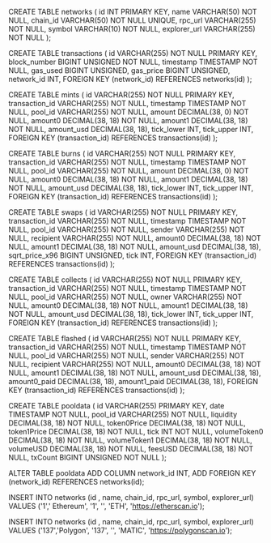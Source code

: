 CREATE TABLE networks (
    id INT  PRIMARY KEY,
    name VARCHAR(50) NOT NULL,
    chain_id VARCHAR(50) NOT NULL UNIQUE,
    rpc_url VARCHAR(255) NOT NULL,
    symbol VARCHAR(10) NOT NULL,
    explorer_url VARCHAR(255) NOT NULL
);

CREATE TABLE transactions (
    id VARCHAR(255) NOT NULL PRIMARY KEY,
    block_number BIGINT UNSIGNED NOT NULL,
    timestamp TIMESTAMP NOT NULL,
    gas_used BIGINT UNSIGNED,
    gas_price BIGINT UNSIGNED,
    network_id INT,
    FOREIGN KEY (network_id) REFERENCES networks(id)
);

CREATE TABLE mints (
    id VARCHAR(255) NOT NULL PRIMARY KEY,
    transaction_id VARCHAR(255) NOT NULL,
    timestamp TIMESTAMP NOT NULL,
    pool_id VARCHAR(255) NOT NULL,
    amount DECIMAL(38, 0) NOT NULL,
    amount0 DECIMAL(38, 18) NOT NULL,
    amount1 DECIMAL(38, 18) NOT NULL,
    amount_usd DECIMAL(38, 18),
    tick_lower INT,
    tick_upper INT,
    FOREIGN KEY (transaction_id) REFERENCES transactions(id)
);

CREATE TABLE burns (
    id VARCHAR(255) NOT NULL PRIMARY KEY,
    transaction_id VARCHAR(255) NOT NULL,
    timestamp TIMESTAMP NOT NULL,
    pool_id VARCHAR(255) NOT NULL,
    amount DECIMAL(38, 0) NOT NULL,
    amount0 DECIMAL(38, 18) NOT NULL,
    amount1 DECIMAL(38, 18) NOT NULL,
    amount_usd DECIMAL(38, 18),
    tick_lower INT,
    tick_upper INT,
    FOREIGN KEY (transaction_id) REFERENCES transactions(id)
);

CREATE TABLE swaps (
    id VARCHAR(255) NOT NULL PRIMARY KEY,
    transaction_id VARCHAR(255) NOT NULL,
    timestamp TIMESTAMP NOT NULL,
    pool_id VARCHAR(255) NOT NULL,
    sender VARCHAR(255) NOT NULL,
    recipient VARCHAR(255) NOT NULL,
    amount0 DECIMAL(38, 18) NOT NULL,
    amount1 DECIMAL(38, 18) NOT NULL,
    amount_usd DECIMAL(38, 18),
    sqrt_price_x96 BIGINT UNSIGNED,
    tick INT,
    FOREIGN KEY (transaction_id) REFERENCES transactions(id)
);

CREATE TABLE collects (
    id VARCHAR(255) NOT NULL PRIMARY KEY,
    transaction_id VARCHAR(255) NOT NULL,
    timestamp TIMESTAMP NOT NULL,
    pool_id VARCHAR(255) NOT NULL,
    owner VARCHAR(255) NOT NULL,
    amount0 DECIMAL(38, 18) NOT NULL,
    amount1 DECIMAL(38, 18) NOT NULL,
    amount_usd DECIMAL(38, 18),
    tick_lower INT,
    tick_upper INT,
    FOREIGN KEY (transaction_id) REFERENCES transactions(id)
);

CREATE TABLE flashed (
    id VARCHAR(255) NOT NULL PRIMARY KEY,
    transaction_id VARCHAR(255) NOT NULL,
    timestamp TIMESTAMP NOT NULL,
    pool_id VARCHAR(255) NOT NULL,
    sender VARCHAR(255) NOT NULL,
    recipient VARCHAR(255) NOT NULL,
    amount0 DECIMAL(38, 18) NOT NULL,
    amount1 DECIMAL(38, 18) NOT NULL,
    amount_usd DECIMAL(38, 18),
    amount0_paid DECIMAL(38, 18),
    amount1_paid DECIMAL(38, 18),
    FOREIGN KEY (transaction_id) REFERENCES transactions(id)
);

CREATE TABLE pooldata (
  id VARCHAR(255) PRIMARY KEY,
  date TIMESTAMP NOT NULL,
  pool_id VARCHAR(255) NOT NULL,
  liquidity DECIMAL(38, 18) NOT NULL,
  token0Price DECIMAL(38, 18) NOT NULL,
  token1Price DECIMAL(38, 18) NOT NULL,
  tick INT NOT NULL,
  volumeToken0 DECIMAL(38, 18) NOT NULL,
  volumeToken1 DECIMAL(38, 18) NOT NULL,
  volumeUSD DECIMAL(38, 18) NOT NULL,
  feesUSD DECIMAL(38, 18) NOT NULL,
  txCount BIGINT UNSIGNED NOT NULL
);

ALTER TABLE pooldata
ADD COLUMN network_id INT,
ADD FOREIGN KEY (network_id) REFERENCES networks(id);

INSERT INTO networks (id , name, chain_id, rpc_url, symbol, explorer_url) VALUES
('1',' Ethereum', '1', '', 'ETH', 'https://etherscan.io');

INSERT INTO networks (id , name, chain_id, rpc_url, symbol, explorer_url) VALUES
('137','Polygon', '137', '', 'MATIC', 'https://polygonscan.io');